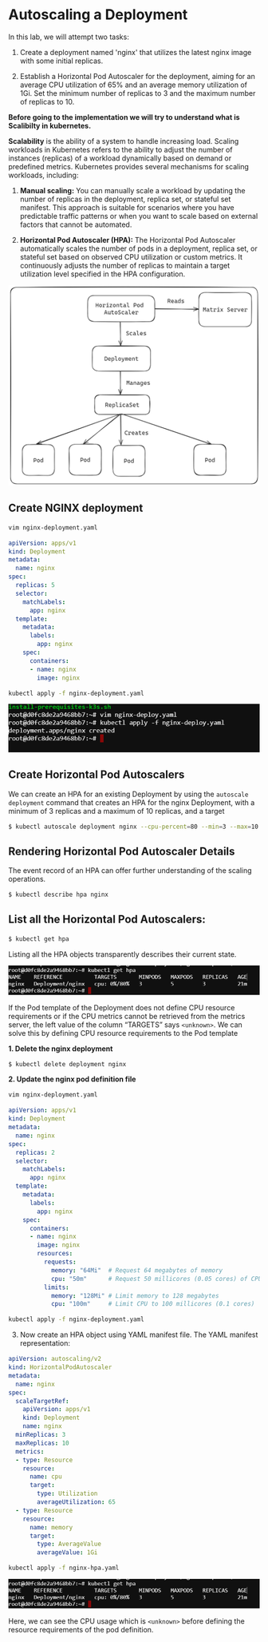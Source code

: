 # Autoscaling a Deployment
In this lab, we will attempt two tasks:

1. Create a deployment named 'nginx' that utilizes the latest nginx image with some initial replicas.

2. Establish a Horizontal Pod Autoscaler for the deployment, aiming for an average CPU utilization of 65% and an average memory utilization of 1Gi. Set the minimum number of replicas to 3 and the maximum number of replicas to 10.

**Before going to the implementation we will try to understand what is Scalibilty in kubernetes.**

**Scalability** is the ability of a system to handle increasing load.
Scaling workloads in Kubernetes refers to the ability to adjust the number of instances (replicas) of a workload dynamically based on demand or predefined metrics. Kubernetes provides several mechanisms for scaling workloads, including:

1. **Manual scaling:** You can manually scale a workload by updating the number of replicas in the deployment, replica set, or stateful set manifest. This approach is suitable for scenarios where you have predictable traffic patterns or when you want to scale based on external factors that cannot be automated.

2. **Horizontal Pod Autoscaler (HPA):** The Horizontal Pod Autoscaler automatically scales the number of pods in a deployment, replica set, or stateful set based on observed CPU utilization or custom metrics. It continuously adjusts the number of replicas to maintain a target utilization level specified in the HPA configuration.

![alt text](./images/scale.png)

## Create NGINX deployment

```bash
vim nginx-deployment.yaml
```

```YAML
apiVersion: apps/v1
kind: Deployment
metadata:
  name: nginx
spec:
  replicas: 5
  selector:
    matchLabels:
      app: nginx
  template:
    metadata:
      labels:
        app: nginx
    spec:
      containers:
      - name: nginx
        image: nginx
```

```bash
kubectl apply -f nginx-deployment.yaml
```

![alt text](./images/deploy.png)

## Create Horizontal Pod Autoscalers

We can create an HPA for an existing Deployment by using the `autoscale deployment` command that creates an HPA for the nginx Deployment, with a minimum of 3 replicas and a maximum of 10 replicas, and a target
```bash
$ kubectl autoscale deployment nginx --cpu-percent=80 --min=3 --max=10
```

## Rendering Horizontal Pod Autoscaler Details

The event record of an HPA can offer further understanding of the scaling operations.

```bash
$ kubectl describe hpa nginx
```

## List all the Horizontal Pod Autoscalers:

```bash
$ kubectl get hpa
```
Listing all the HPA objects transparently describes their current state.

![alt text](./images/gethpa2.png)

If the Pod template of the Deployment does not define CPU resource requirements or if the CPU metrics cannot be retrieved from the metrics server, the left value of the column “TARGETS” says `<unknown>`. We can solve this by defining CPU resource requirements to the Pod template

**1. Delete the nginx deployment**

```bash
$ kubectl delete deployment nginx
```

**2. Update the nginx pod definition file**

```bash
vim nginx-deployment.yaml
```

```YAML
apiVersion: apps/v1
kind: Deployment
metadata:
  name: nginx
spec:
  replicas: 2
  selector:
    matchLabels:
      app: nginx
  template:
    metadata:
      labels:
        app: nginx
    spec:
      containers:
      - name: nginx
        image: nginx
        resources:
          requests:
            memory: "64Mi"  # Request 64 megabytes of memory
            cpu: "50m"      # Request 50 millicores (0.05 cores) of CPU
          limits:
            memory: "128Mi" # Limit memory to 128 megabytes
            cpu: "100m"     # Limit CPU to 100 millicores (0.1 cores)
```

```bash
kubectl apply -f nginx-deployment.yaml
```

3. Now create an HPA object using YAML manifest file.
The YAML manifest representation:

```YAML
apiVersion: autoscaling/v2
kind: HorizontalPodAutoscaler
metadata:
  name: nginx
spec:
  scaleTargetRef:
    apiVersion: apps/v1
    kind: Deployment
    name: nginx
  minReplicas: 3
  maxReplicas: 10
  metrics:
  - type: Resource
    resource:
      name: cpu
      target:
        type: Utilization
        averageUtilization: 65
  - type: Resource
    resource:
      name: memory
      target:
        type: AverageValue
        averageValue: 1Gi
```

```bash
kubectl apply -f nginx-hpa.yaml
```

![alt](./images/gethpa2.png)

Here, we can see the CPU usage which is `<unknown>` before defining the resource requirements of the pod definition.